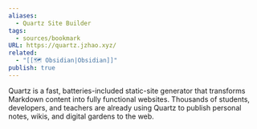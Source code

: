 ```yaml
---
aliases:
  - Quartz Site Builder
tags:
  - sources/bookmark
URL: https://quartz.jzhao.xyz/
related:
  - "[[🗺️ Obsidian|Obsidian]]"
publish: true
---
```


Quartz is a fast, batteries-included static-site generator that transforms Markdown content into fully functional websites. Thousands of students, developers, and teachers are already using Quartz to publish personal notes, wikis, and digital gardens to the web.